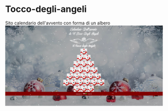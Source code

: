 # Tocco-degli-angeli
Sito calendario dell'avvento con forma di un albero
![Copertina](https://raw.githubusercontent.com/KuralGfx/Tocco-degli-angeli/main/copertina.png)

